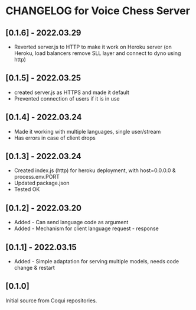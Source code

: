 # CHANGELOG for Voice Chess Server

## [0.1.6] - 2022.03.29

- Reverted server.js to HTTP to make it work on Heroku server (on Heroku, load balancers remove SLL layer and connect to dyno using http)

## [0.1.5] - 2022.03.25

- created server.js as HTTPS and made it default
- Prevented connection of users if it is in use

## [0.1.4] - 2022.03.24

- Made it working with multiple languages, single user/stream
- Has errors in case of client drops

## [0.1.3] - 2022.03.24

- Created index.js (http) for heroku deployment, with host=0.0.0.0 & process.env.PORT
- Updated package.json
- Tested OK

## [0.1.2] - 2022.03.20

- Added - Can send language code as argument
- Added - Mechanism for client language request - response

## [0.1.1] - 2022.03.15

- Added - Simple adaptation for serving multiple models, needs code change & restart

## [0.1.0]

Initial source from Coqui repositories.
